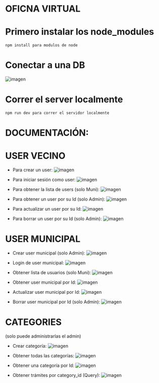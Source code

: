 # OFICNA VIRTUAL

# Primero instalar los node_modules
```
npm install para modulos de node
```

# Conectar a una DB
![imagen](https://user-images.githubusercontent.com/116845688/211369820-88c1d80b-9937-4ae4-b018-1b3c8da1ef16.png)

# Correr el server localmente

```
npm run dev para correr el servidor localmente
```


# DOCUMENTACIÓN:
# USER VECINO
- Para crear un user:
![imagen](https://user-images.githubusercontent.com/116845688/211362531-3c4d1ef2-4dd5-47a0-a9e6-e4139a977cc1.png)

- Para iniciar sesión como user:
![imagen](https://user-images.githubusercontent.com/116845688/211362597-a39ee599-54ed-472c-8753-3c679bf4d954.png)

- Para obtener la lista de users (solo Muni):
![imagen](https://user-images.githubusercontent.com/116845688/211362772-2cf6270b-b2f2-4ce1-b83a-04fb503f75c5.png)

- Para obtener un user por su Id (solo Admin):
![imagen](https://user-images.githubusercontent.com/116845688/211362882-3cff781e-5142-4b19-a5f0-19267ab04129.png)

- Para actualizar un user por su Id:
![imagen](https://user-images.githubusercontent.com/116845688/211365321-1e39fbd7-bd78-481a-ac10-2e7ec2840c99.png)

- Para borrar un user por su Id (solo Admin):
![imagen](https://user-images.githubusercontent.com/116845688/211365459-2dd26c19-c872-48d7-b73f-7d3c6f3f8bd6.png)

# USER MUNICIPAL
- Crear user municipal (solo Admin):
![imagen](https://user-images.githubusercontent.com/116845688/211365559-caef3f47-bb8f-4942-a3fc-bc8e7abd87ae.png)

- Login de user municipal:
![imagen](https://user-images.githubusercontent.com/116845688/211366554-bdebbae2-3178-4c16-a7ce-037576d3d115.png)

- Obtener lista de usuarios (solo Muni):
![imagen](https://user-images.githubusercontent.com/116845688/211366684-b3fd8983-663b-458b-8859-b6a6fc9da326.png)

- Obtener user municipal por Id:
![imagen](https://user-images.githubusercontent.com/116845688/211366738-4f49b330-63c8-41d9-9ab9-493210b1abc8.png)

- Actualizar user municipal por Id:
![imagen](https://user-images.githubusercontent.com/116845688/211366856-01ca287d-af36-4015-86ef-fb6f3794a80e.png)

- Borrar user municipal por Id (solo Admin):
![imagen](https://user-images.githubusercontent.com/116845688/211367036-420cb2aa-df85-445a-8e43-278d1c438080.png)

# CATEGORIES 
(solo puede administrarlas el admin)

- Crear categoría: 
![imagen](https://user-images.githubusercontent.com/116845688/211367278-a94a892d-9ab9-46ab-907d-00aeec273a04.png)

- Obtener todas las categorías:
![imagen](https://user-images.githubusercontent.com/116845688/211367352-9f728d0b-3e9c-44e4-ac9b-615a7dab5d2b.png)

- Obtener una categoría por Id:
![imagen](https://user-images.githubusercontent.com/116845688/211367607-6f1b089c-b59f-4a0c-bb19-a96ff7270e68.png)

- Obtener trámites por category_id (Query): 
![imagen](https://user-images.githubusercontent.com/116845688/211396262-bdbe4552-c091-493b-829b-3e3ac3443ed0.png)











